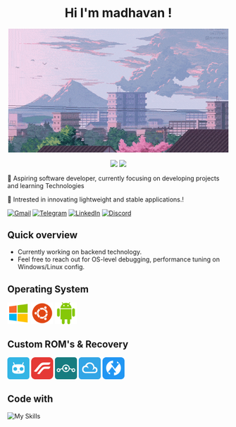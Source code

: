 <h1 align="center">Hi I'm madhavan !</h1>

<p align="center">
  <img alt="profile here" width="500px" src="./profile/pro-3.gif"/>
</p>

<p align="center">
  <img src="https://komarev.com/ghpvc/?username=astrohexdev&color=red"/>
  <img src="https://img.shields.io/badge/boot-Fixed-green?logo=gnubash&logoColor=white"/>
</p>

🌿
Aspiring software developer, currently focusing on developing projects and learning Technologies

🍁
Intrested in innovating lightweight and stable applications.!



[![Gmail](https://img.shields.io/badge/Gmail-E53935?style=for-the-badge&logo=gmail&logoColor=white)](mailto:madhavan4253@gmail.com)
[![Telegram](https://img.shields.io/badge/Telegram-2CA5E0?style=for-the-badge&logo=telegram&logoColor=white)](https://t.me/madhavanmi)
[![LinkedIn](https://img.shields.io/badge/LinkedIn-00A862?style=for-the-badge&logo=maildotru&logoColor=white)](https://linkedin.com/in/madhavan-dev)
[![Discord](https://img.shields.io/badge/Discord-5865F2?style=for-the-badge&logo=discord&logoColor=white)](https://discord.com/users/userid/1195338866014568508)

## Quick overview
- Currently working on backend technology.
- Feel free to reach out for OS-level debugging, performance tuning on Windows/Linux config.

## Operating System
<p>
  <img src="./logo/windows.svg" title="Windows" width=50 height=50/>
  <img src="./logo/ubuntu.svg" title="Ubuntu" width=50 height=50/>
  <img src="./logo/android.svg" title="Android" width=50 height=50/>
</p>

## Custom ROM's & Recovery
<p>
  <img src="./logo/cyanogen.svg" title="Cyanogenmod" width=50 height=50/>
  <img src="./logo/remix.svg" title="Resurrection Remix" width=50 height=50/>
  <img src="./logo/lineage.svg" title="Lineage Os" width=50 height=50/>
  <img src="./logo/flyme.svg" title="Flyme Os" width=50 height=50/>
  <img src="./logo/twrp.svg" title="TWRP Recovery" width=50 height=50/>
</p>

## Code with

![My Skills](https://skillicons.dev/icons?i=html,css,js,bash,java,python,mysql)













<!--
<p align="center">
  <img src="https://raw.githubusercontent.com/astrohexdev/my-assets/refs/heads/Main/pro/pro-3.gif" width="500" height="500"> 
</p>
-->
